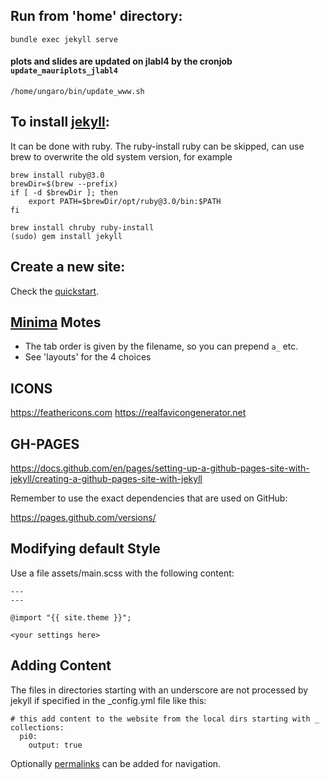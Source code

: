 ## Run from 'home' directory:

`bundle exec jekyll serve`

#### plots and slides are updated on jlabl4 by the cronjob `update_mauriplots_jlabl4`

`/home/ungaro/bin/update_www.sh`

## To install [jekyll](https://jekyllrb.com):

It can be done with ruby. 
The ruby-install ruby can be skipped, can use brew to overwrite the old system version,
for example 

```
brew install ruby@3.0
brewDir=$(brew --prefix)
if [ -d $brewDir ]; then
	export PATH=$brewDir/opt/ruby@3.0/bin:$PATH
fi
```
 
 
```
brew install chruby ruby-install  
(sudo) gem install jekyll
```

## Create a new site:

Check the [quickstart](https://jekyllrb.com).


## [Minima](https://github.com/jekyll/minima#readme) Motes

- The tab order is given by the filename, so you can prepend `a_` etc.
- See 'layouts' for the 4 choices



## ICONS

https://feathericons.com
https://realfavicongenerator.net


## GH-PAGES

https://docs.github.com/en/pages/setting-up-a-github-pages-site-with-jekyll/creating-a-github-pages-site-with-jekyll

Remember to use the exact dependencies that are used on GitHub:

https://pages.github.com/versions/


## Modifying default Style

Use a file assets/main.scss with the following content:


```
---
---

@import "{{ site.theme }}";

<your settings here>

```

## Adding Content

The files in directories starting with an underscore
are not processed by jekyll if specified in the _config.yml file like this:

```
# this add content to the website from the local dirs starting with _
collections:
  pi0:
    output: true
```

Optionally [permalinks](https://jekyllrb.com/docs/permalinks/) can be added for navigation.